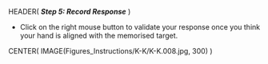 HEADER( *__Step 5: Record Response__* )

- Click on the right mouse button to validate your response once you think your hand is aligned with the memorised target.

CENTER( IMAGE(Figures_Instructions/K-K/K-K.008.jpg, 300) )